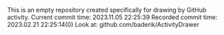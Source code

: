 This is an empty repository created specifically for drawing by GitHub activity.
Current commit time: 2023.11.05 22:25:39
Recorded commit time: 2023.02.21 22:25:14(0)
Look at: github.com/baderik/ActivityDrawer
